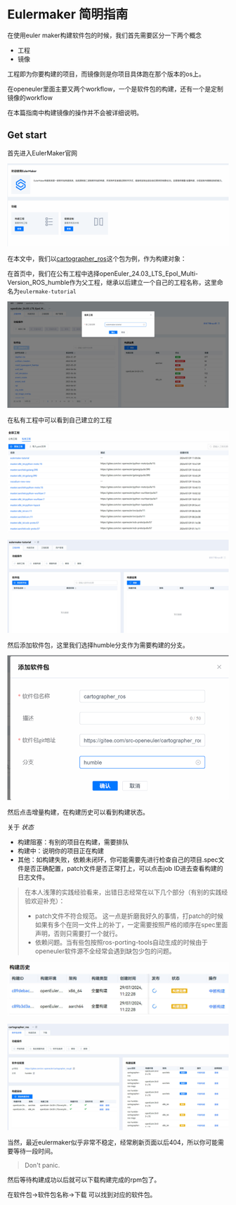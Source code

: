 # Eulermaker 简明指南
在使用euler maker构建软件包的时候，我们首先需要区分一下两个概念

*   工程
*   镜像

工程即为你要构建的项目，而镜像则是你项目具体跑在那个版本的os上。

在openeuler里面主要又两个workflow，一个是软件包的构建，还有一个是定制镜像的workflow

在本篇指南中构建镜像的操作并不会被详细说明。

Get start
---------

首先进入EulerMaker官网

![](Eulermaker%20%E7%AE%80%E6%98%8E%E6%8C%87%E5%8D%97/1_image.png)

在本文中，我们以[cartographer\_ros](https://gitee.com/src-openeuler/cartographer_ros)这个包为例，作为构建对象：

在首页中，我们在公有工程中选择openEuler\_24.03\_LTS\_Epol\_Multi-Version\_ROS\_humble作为父工程，继承以后建立一个自己的工程名称，这里命名为`eulermake-tutorial`

![](Eulermaker%20%E7%AE%80%E6%98%8E%E6%8C%87%E5%8D%97/6_image.png)

在私有工程中可以看到自己建立的工程

![](Eulermaker%20%E7%AE%80%E6%98%8E%E6%8C%87%E5%8D%97/3_image.png)

![](Eulermaker%20%E7%AE%80%E6%98%8E%E6%8C%87%E5%8D%97/4_image.png)

然后添加软件包，这里我们选择humble分支作为需要构建的分支。

![](Eulermaker%20%E7%AE%80%E6%98%8E%E6%8C%87%E5%8D%97/5_image.png)

然后点击增量构建，在构建历史可以看到构建状态。

关于 _状态_

*   构建阻塞：有别的项目在构建，需要排队
*   构建中：说明你的项目正在构建
*   其他：如构建失败，依赖未闭环，你可能需要先进行检查自己的项目.spec文件是否正确配置，patch文件是否正常打上，可以点击job ID进去查看构建的日志文件。

> 在本人浅薄的实践经验看来，出错日志经常在以下几个部分（有别的实践经验欢迎补充）：
> 
> *   patch文件不符合规范。 这一点是折磨我好久的事情，打patch的时候如果有多个在同一文件上的补丁，一定需要按照严格的顺序在spec里面声明，否则只需要打一个就行。
> *   依赖问题。当有些包按照ros-porting-tools自动生成的时候由于openeuler软件源不全经常会遇到缺包少包的问题。

![](Eulermaker%20%E7%AE%80%E6%98%8E%E6%8C%87%E5%8D%97/7_image.png)

![](Eulermaker%20%E7%AE%80%E6%98%8E%E6%8C%87%E5%8D%97/8_image.png)

当然，最近eulermaker似乎非常不稳定，经常刷新页面以后404，所以你可能需要等待一段时间。

> Don't panic.

然后等待构建成功以后就可以下载构建完成的rpm包了。

在软件包→软件包名称→下载 可以找到对应的软件包。